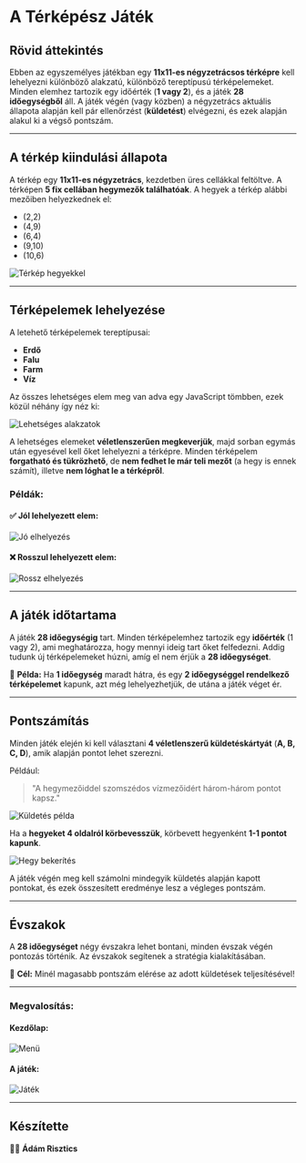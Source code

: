 # A Térképész Játék

## Rövid áttekintés

Ebben az egyszemélyes játékban egy **11x11-es négyzetrácsos térképre** kell lehelyezni különböző alakzatú, különböző tereptípusú térképelemeket. Minden elemhez tartozik egy időérték (**1 vagy 2**), és a játék **28 időegységből** áll. A játék végén (vagy közben) a négyzetrács aktuális állapota alapján kell pár ellenőrzést (**küldetést**) elvégezni, és ezek alapján alakul ki a végső pontszám.

---

## A térkép kiindulási állapota

A térkép egy **11x11-es négyzetrács**, kezdetben üres cellákkal feltöltve. A térképen **5 fix cellában hegymezők találhatóak**. A hegyek a térkép alábbi mezőiben helyezkednek el:

- (2,2)
- (4,9)
- (6,4)
- (9,10)
- (10,6)

![Térkép hegyekkel](assets/readme/ures_terkep_hegyekkel.png)

---

## Térképelemek lehelyezése

A letehető térképelemek tereptípusai:

- **Erdő**
- **Falu**
- **Farm**
- **Víz**

Az összes lehetséges elem meg van adva egy JavaScript tömbben, ezek közül néhány így néz ki:

![Lehetséges alakzatok](assets/readme/lehetseges_alakzatok.png)

A lehetséges elemeket **véletlenszerűen megkeverjük**, majd sorban egymás után egyesével kell őket lehelyezni a térképre. Minden térképelem **forgatható és tükrözhető**, de **nem fedhet le már teli mezőt** (a hegy is ennek számít), illetve **nem lóghat le a térképről**.

### Példák:

#### ✅ Jól lehelyezett elem:
![Jó elhelyezés](assets/readme/jo.png)

#### ❌ Rosszul lehelyezett elem:
![Rossz elhelyezés](assets/readme/rossz.png)

---

## A játék időtartama

A játék **28 időegységig** tart. Minden térképelemhez tartozik egy **időérték** (1 vagy 2), ami meghatározza, hogy mennyi ideig tart őket felfedezni. Addig tudunk új térképelemeket húzni, amíg el nem érjük a **28 időegységet**.

📌 **Példa:** Ha **1 időegység** maradt hátra, és egy **2 időegységgel rendelkező térképelemet** kapunk, azt még lehelyezhetjük, de utána a játék véget ér.

---

## Pontszámítás

Minden játék elején ki kell választani **4 véletlenszerű küldetéskártyát** (**A, B, C, D**), amik alapján pontot lehet szerezni.

Például:

> "A hegymezőiddel szomszédos vízmezőidért három-három pontot kapsz."

![Küldetés példa](assets/readme/küldetés.png)

Ha a **hegyeket 4 oldalról körbevesszük**, körbevett hegyenként **1-1 pontot kapunk**.

![Hegy bekerítés](assets/readme/hegybekerites.png)

A játék végén meg kell számolni mindegyik küldetés alapján kapott pontokat, és ezek összesített eredménye lesz a végleges pontszám.

---

## Évszakok

A **28 időegységet** négy évszakra lehet bontani, minden évszak végén pontozás történik. Az évszakok segítenek a stratégia kialakításában.

🎯 **Cél:** Minél magasabb pontszám elérése az adott küldetések teljesítésével!

---

### Megvalosítás:

#### Kezdőlap:
![Menü](assets/readme/menu.png)

#### A játék:
![Játék](assets/readme/game.png)

---

## Készítette

👨‍💻 **Ádám Risztics**
